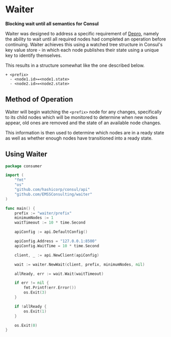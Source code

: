 # Waiter
**Blocking wait until all semantics for Consul**

Waiter was designed to address a specific requirement of
[Depro](https://github.com/EMSSConsulting/Depro), namely the ability to wait until
all required nodes had completed an operation before continuing. Waiter achieves
this using a watched tree structure in Consul's key value store - in which each
node publishes their state using a unique key to identify themselves.

This results in a structure somewhat like the one described below.

```
+ <prefix>
  - <node1.id>=<node1.state>
  - <node2.id>=<node2.state>
```

## Method of Operation
Waiter will begin watching the `<prefix>` node for any changes, specifically to
its child nodes which will be monitored to determine when new nodes appear, old
ones are removed and the state of an available node changes.

This information is then used to determine which nodes are in a ready state as
well as whether enough nodes have transitioned into a ready state.

## Using Waiter
```go
package consumer

import (
    "fmt"
    "os"
    "github.com/hashicorp/consul/api"
    "github.com/EMSSConsulting/waiter"
)

func main() {
    prefix := "waiter/prefix"
    minimumNodes := 1
    waitTimeout := 10 * time.Second

    apiConfig := api.DefaultConfig()

	apiConfig.Address = "127.0.0.1:8500"
	apiConfig.WaitTime = 10 * time.Second

	client, _ := api.NewClient(apiConfig)

    wait := waiter.NewWait(client, prefix, minimumNodes, nil)

    allReady, err := wait.Wait(waitTimeout)

    if err != nil {
        fmt.Printf(err.Error())
        os.Exit(3)
    }

    if !allReady {
        os.Exit(1)
    }

    os.Exit(0)
}
```
